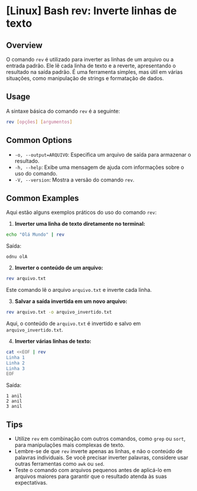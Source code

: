 # [Linux] Bash rev: Inverte linhas de texto

## Overview
O comando `rev` é utilizado para inverter as linhas de um arquivo ou a entrada padrão. Ele lê cada linha de texto e a reverte, apresentando o resultado na saída padrão. É uma ferramenta simples, mas útil em várias situações, como manipulação de strings e formatação de dados.

## Usage
A sintaxe básica do comando `rev` é a seguinte:

```bash
rev [opções] [argumentos]
```

## Common Options
- `-o, --output=ARQUIVO`: Especifica um arquivo de saída para armazenar o resultado.
- `-h, --help`: Exibe uma mensagem de ajuda com informações sobre o uso do comando.
- `-V, --version`: Mostra a versão do comando `rev`.

## Common Examples
Aqui estão alguns exemplos práticos do uso do comando `rev`:

1. **Inverter uma linha de texto diretamente no terminal:**

```bash
echo "Olá Mundo" | rev
```
Saída:
```
odnu olA
```

2. **Inverter o conteúdo de um arquivo:**

```bash
rev arquivo.txt
```
Este comando lê o arquivo `arquivo.txt` e inverte cada linha.

3. **Salvar a saída invertida em um novo arquivo:**

```bash
rev arquivo.txt -o arquivo_invertido.txt
```
Aqui, o conteúdo de `arquivo.txt` é invertido e salvo em `arquivo_invertido.txt`.

4. **Inverter várias linhas de texto:**

```bash
cat <<EOF | rev
Linha 1
Linha 2
Linha 3
EOF
```
Saída:
```
1 anil
2 anil
3 anil
```

## Tips
- Utilize `rev` em combinação com outros comandos, como `grep` ou `sort`, para manipulações mais complexas de texto.
- Lembre-se de que `rev` inverte apenas as linhas, e não o conteúdo de palavras individuais. Se você precisar inverter palavras, considere usar outras ferramentas como `awk` ou `sed`.
- Teste o comando com arquivos pequenos antes de aplicá-lo em arquivos maiores para garantir que o resultado atenda às suas expectativas.